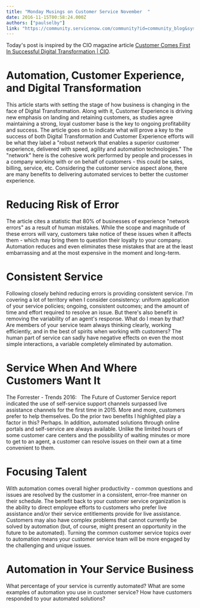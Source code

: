 ```yaml
---
title: "Monday Musings on Customer Service November  "
date: 2016-11-15T00:58:24.000Z
authors: ["paulselby"]
link: "https://community.servicenow.com/community?id=community_blog&sys_id=079dae69dbd0dbc01dcaf3231f961929"
---
```

<p>Today's post is inspired by the CIO magazine article <a href="http://www.cio.com/article/3137404/networking/customer-comes-first-in-successful-digital-transformation.html" title="http://www.cio.com/article/3137404/networking/customer-comes-first-in-successful-digital-transformation.html">Customer Comes First In Successful Digital Transformation | CIO</a>.</p><p></p><h1>Automation, Customer Experience, and Digital Transformation</h1><p>This article starts with setting the stage of how business is changing in the face of Digital Transformation. Along with it, Customer Experience is driving new emphasis on landing and retaining customers, as studies agree maintaining a strong, loyal customer base is the key to ongoing profitability and success. The article goes on to indicate what will prove a key to the success of both Digital Transformation and Customer Experience efforts will be what they label a "robust network that enables a superior customer experience, delivered with speed, agility and automation technologies." The "network" here is the cohesive work performed by people and processes in a company working with or on behalf of customers - this could be sales, billing, service, etc. Considering the customer service aspect alone, there are many benefits to delivering automated services to better the customer experience.   </p><p></p><h1>Reducing Risk of Error</h1><p>The article cites a statistic that 80% of businesses of experience "network errors" as a result of human mistakes. While the scope and magnitude of these errors will vary, customers take notice of these issues when it affects them - which may bring them to question their loyalty to your company. Automation reduces and even eliminates these mistakes that are at the least embarrassing and at the most expensive in the moment and long-term. </p><p></p><h1>Consistent Service</h1><p>Following closely behind reducing errors is providing consistent service. I'm covering a lot of territory when I consider consistency: uniform application of your service policies; ongoing, consistent outcomes; and the amount of time and effort required to resolve an issue. But there's also benefit in removing the variability of an agent's response. What do I mean by that? Are members of your service team always thinking clearly, working efficiently, and in the best of spirits when working with customers? The human part of service can sadly have negative effects on even the most simple interactions, a variable completely eliminated by automation.</p><p></p><h1>Service When And Where Customers Want It</h1><p>The Forrester - Trends 2016:   The Future of Customer Service report indicated the use of self-service support channels surpassed live assistance channels for the first time in 2015. More and more, customers prefer to help themselves. Do the prior two benefits I highlighted play a factor in this? Perhaps. In addition, automated solutions through online portals and self-service are always available. Unlike the limited hours of some customer care centers and the possibility of waiting minutes or more to get to an agent, a customer can resolve issues on their own at a time convenient to them. </p><p></p><h1>Focusing Talent</h1><p>With automation comes overall higher productivity - common questions and issues are resolved by the customer in a consistent, error-free manner on their schedule. The benefit back to your customer service organization is the ability to direct employee efforts to customers who prefer live assistance and/or their service entitlements provide for live assistance. Customers may also have complex problems that cannot currently be solved by automation (but, of course, might present an opportunity in the future to be automated). Turning the common customer service topics over to automation means your customer service team will be more engaged by the challenging and unique issues. </p><p></p><h1>Automation in Your Service Business</h1><p>What percentage of your service is currently automated? What are some examples of automation you use in customer service? How have customers responded to your automated solutions?</p>